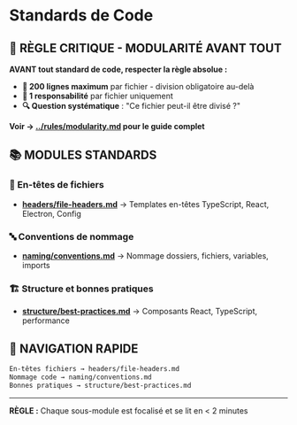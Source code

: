 # Standards de Code

## 🔄 RÈGLE CRITIQUE - MODULARITÉ AVANT TOUT

**AVANT tout standard de code, respecter la règle absolue :**
- **📏 200 lignes maximum** par fichier - division obligatoire au-delà
- **🎯 1 responsabilité** par fichier uniquement
- **🔍 Question systématique** : "Ce fichier peut-il être divisé ?"

**Voir → [../rules/modularity.md](../rules/modularity.md) pour le guide complet**

## 📚 MODULES STANDARDS

### 📝 En-têtes de fichiers
- **[headers/file-headers.md](headers/file-headers.md)** → Templates en-têtes TypeScript, React, Electron, Config

### 🔤 Conventions de nommage  
- **[naming/conventions.md](naming/conventions.md)** → Nommage dossiers, fichiers, variables, imports

### 🏗️ Structure et bonnes pratiques
- **[structure/best-practices.md](structure/best-practices.md)** → Composants React, TypeScript, performance

## 🎯 NAVIGATION RAPIDE

```markdown
En-têtes fichiers → headers/file-headers.md
Nommage code → naming/conventions.md  
Bonnes pratiques → structure/best-practices.md
```

---
**RÈGLE :** Chaque sous-module est focalisé et se lit en < 2 minutes